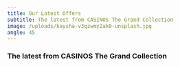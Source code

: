 ```yaml
---
title: Our Latest Offers
subtitle: The latest from CASINOS The Grand Collection
image: /uploads/kaysha-v3qzwmy2ak0-unsplash.jpg
angle: 45
---
```

### The latest from CASINOS The Grand Collection
